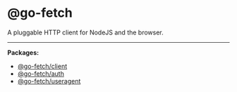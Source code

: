 # @go-fetch

A pluggable HTTP client for NodeJS and the browser.

---

**Packages:**

- [@go-fetch/client](./packages/client/README.md)
- [@go-fetch/auth](./packages/auth/README.md)
- [@go-fetch/useragent](./packages/useragent/README.md)

